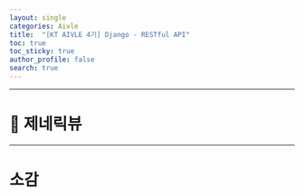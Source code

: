 ```yaml
---
layout: single  
categories: Aivle
title:  "[KT AIVLE 4기] Django - RESTful API"
toc: true
toc_sticky: true
author_profile: false
search: true
---
```




---

# 🧩 제네릭뷰



---

# 소감

